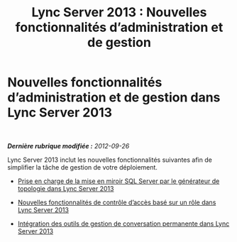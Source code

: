 ﻿---
title: 'Lync Server 2013 : Nouvelles fonctionnalités d’administration et de gestion'
TOCTitle: Nouvelles fonctionnalités d’administration et de gestion
ms:assetid: 72f7b719-32b0-4736-ba8e-c54bcebf42e5
ms:mtpsurl: https://technet.microsoft.com/fr-fr/library/Gg398546(v=OCS.15)
ms:contentKeyID: 49297717
ms.date: 05/20/2016
mtps_version: v=OCS.15
ms.translationtype: HT
---

# Nouvelles fonctionnalités d’administration et de gestion dans Lync Server 2013

 

_**Dernière rubrique modifiée :** 2012-09-26_

Lync Server 2013 inclut les nouvelles fonctionnalités suivantes afin de simplifier la tâche de gestion de votre déploiement.

  - [Prise en charge de la mise en miroir SQL Server par le générateur de topologie dans Lync Server 2013](lync-server-2013-topology-builder-supports-sql-server-mirroring.md)

  - [Nouvelles fonctionnalités de contrôle d’accès basé sur un rôle dans Lync Server 2013](lync-server-2013-has-new-role-based-access-control-features.md)

  - [Intégration des outils de gestion de conversation permanente dans Lync Server 2013](lync-server-2013-integration-of-persistent-chat-management-tools.md)

